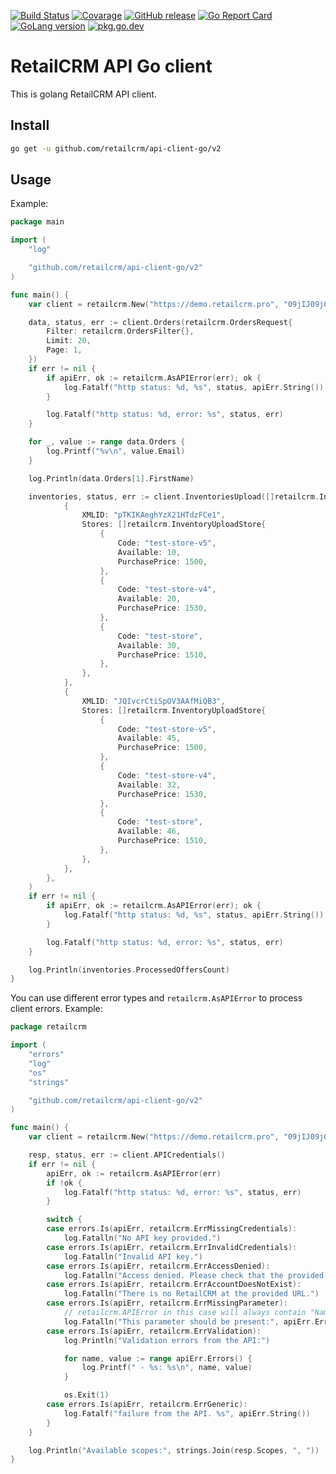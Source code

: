 [![Build Status](https://github.com/retailcrm/api-client-go/workflows/ci/badge.svg)](https://github.com/retailcrm/api-client-go/actions)
[![Covarage](https://img.shields.io/codecov/c/gh/retailcrm/api-client-go/master.svg?logo=codecov&logoColor=white)](https://codecov.io/gh/retailcrm/api-client-go)
[![GitHub release](https://img.shields.io/github/release/retailcrm/api-client-go.svg?logo=github&logoColor=white)](https://github.com/retailcrm/api-client-go/releases)
[![Go Report Card](https://goreportcard.com/badge/github.com/retailcrm/api-client-go)](https://goreportcard.com/report/github.com/retailcrm/api-client-go)
[![GoLang version](https://img.shields.io/badge/go->=1.8-blue)](https://golang.org/dl/)
[![pkg.go.dev](https://img.shields.io/badge/go.dev-reference-007d9c?logo=go&logoColor=white)](https://pkg.go.dev/github.com/retailcrm/api-client-go)


# RetailCRM API Go client

This is golang RetailCRM API client.

## Install

```bash
go get -u github.com/retailcrm/api-client-go/v2
```

## Usage

Example:

```go
package main

import (
	"log"

	"github.com/retailcrm/api-client-go/v2"
)

func main() {
	var client = retailcrm.New("https://demo.retailcrm.pro", "09jIJ09j0JKhgyfvyuUIKhiugF")

	data, status, err := client.Orders(retailcrm.OrdersRequest{
		Filter: retailcrm.OrdersFilter{},
		Limit: 20,
		Page: 1,
	})
	if err != nil {
		if apiErr, ok := retailcrm.AsAPIError(err); ok {
			log.Fatalf("http status: %d, %s", status, apiErr.String())
        }

		log.Fatalf("http status: %d, error: %s", status, err)
	}

	for _, value := range data.Orders {
		log.Printf("%v\n", value.Email)
	}

	log.Println(data.Orders[1].FirstName)

	inventories, status, err := client.InventoriesUpload([]retailcrm.InventoryUpload{
			{
				XMLID: "pTKIKAeghYzX21HTdzFCe1",
				Stores: []retailcrm.InventoryUploadStore{
					{
						Code: "test-store-v5",
						Available: 10,
						PurchasePrice: 1500,
					},
					{
						Code: "test-store-v4",
						Available: 20,
						PurchasePrice: 1530,
					},
					{
						Code: "test-store",
						Available: 30,
						PurchasePrice: 1510,
					},
				},
			},
			{
				XMLID: "JQIvcrCtiSpOV3AAfMiQB3",
				Stores: []retailcrm.InventoryUploadStore{
					{
						Code: "test-store-v5",
						Available: 45,
						PurchasePrice: 1500,
					},
					{
						Code: "test-store-v4",
						Available: 32,
						PurchasePrice: 1530,
					},
					{
						Code: "test-store",
						Available: 46,
						PurchasePrice: 1510,
					},
				},
			},
		},
	)
	if err != nil {
		if apiErr, ok := retailcrm.AsAPIError(err); ok {
			log.Fatalf("http status: %d, %s", status, apiErr.String())
		}

		log.Fatalf("http status: %d, error: %s", status, err)
	}

	log.Println(inventories.ProcessedOffersCount)
}
```

You can use different error types and `retailcrm.AsAPIError` to process client errors. Example:

```go
package retailcrm

import (
	"errors"
	"log"
	"os"
	"strings"

	"github.com/retailcrm/api-client-go/v2"
)

func main() {
	var client = retailcrm.New("https://demo.retailcrm.pro", "09jIJ09j0JKhgyfvyuUIKhiugF")

	resp, status, err := client.APICredentials()
	if err != nil {
		apiErr, ok := retailcrm.AsAPIError(err)
		if !ok {
			log.Fatalf("http status: %d, error: %s", status, err)
		}

		switch {
		case errors.Is(apiErr, retailcrm.ErrMissingCredentials):
			log.Fatalln("No API key provided.")
		case errors.Is(apiErr, retailcrm.ErrInvalidCredentials):
			log.Fatalln("Invalid API key.")
		case errors.Is(apiErr, retailcrm.ErrAccessDenied):
			log.Fatalln("Access denied. Please check that the provided key has access to the credentials info.")
		case errors.Is(apiErr, retailcrm.ErrAccountDoesNotExist):
			log.Fatalln("There is no RetailCRM at the provided URL.")
		case errors.Is(apiErr, retailcrm.ErrMissingParameter):
			// retailcrm.APIError in this case will always contain "Name" key in the errors list with the parameter name.
			log.Fatalln("This parameter should be present:", apiErr.Errors()["Name"])
		case errors.Is(apiErr, retailcrm.ErrValidation):
			log.Println("Validation errors from the API:")

			for name, value := range apiErr.Errors() {
				log.Printf(" - %s: %s\n", name, value)
			}

			os.Exit(1)
		case errors.Is(apiErr, retailcrm.ErrGeneric):
			log.Fatalf("failure from the API. %s", apiErr.String())
		}
	}

	log.Println("Available scopes:", strings.Join(resp.Scopes, ", "))
}
```
